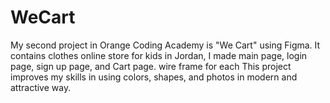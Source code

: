 # WeCart

My second project in Orange Coding Academy is "We Cart" using Figma. It contains clothes online store for kids in Jordan, I made main page, login page,  sign up page, and Cart page. wire frame for each
 This project improves my skills in using colors, shapes, and photos in modern and attractive way.
